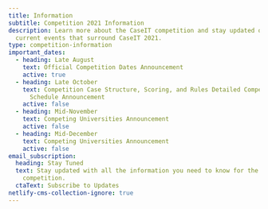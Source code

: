 ```yaml
---
title: Information
subtitle: Competition 2021 Information
description: Learn more about the CaseIT competition and stay updated on new and
  current events that surround CaseIT 2021.
type: competition-information
important_dates:
  - heading: Late August
    text: Official Competition Dates Announcement
    active: true
  - heading: Late October
    text: Competition Case Structure, Scoring, and Rules Detailed Competition Week
      Schedule Announcement
    active: false
  - heading: Mid-November
    text: Competing Universities Announcement
    active: false
  - heading: Mid-December
    text: Competing Universities Announcement
    active: false
email_subscription:
  heading: Stay Tuned
  text: Stay updated with all the information you need to know for the CaseIT 2021
    competition.
  ctaText: Subscribe to Updates
netlify-cms-collection-ignore: true
---
```

